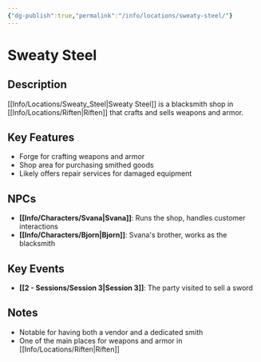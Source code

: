 ```yaml
---
{"dg-publish":true,"permalink":"/info/locations/sweaty-steel/"}
---
```


# Sweaty Steel

## Description
[[Info/Locations/Sweaty_Steel\|Sweaty Steel]] is a blacksmith shop in [[Info/Locations/Riften\|Riften]] that crafts and sells weapons and armor.

## Key Features
- Forge for crafting weapons and armor
- Shop area for purchasing smithed goods
- Likely offers repair services for damaged equipment

## NPCs
- **[[Info/Characters/Svana\|Svana]]**: Runs the shop, handles customer interactions
- **[[Info/Characters/Bjorn\|Bjorn]]**: Svana's brother, works as the blacksmith

## Key Events
- **[[2 -  Sessions/Session 3\|Session 3]]**: The party visited to sell a sword

## Notes
- Notable for having both a vendor and a dedicated smith
- One of the main places for weapons and armor in [[Info/Locations/Riften\|Riften]]